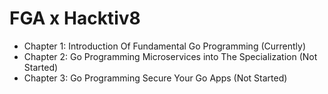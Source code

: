 # FGA x Hacktiv8

- Chapter 1: Introduction Of Fundamental Go Programming (Currently)
- Chapter 2: Go Programming Microservices into The Specialization (Not Started)
- Chapter 3: Go Programming Secure Your Go Apps (Not Started)
